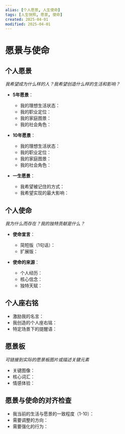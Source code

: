 ```yaml
---
alias: [个人愿景, 人生使命]
tags: [人生快照, 愿景, 使命]
created: 2025-04-01
modified: 2025-04-01
---
```


# 愿景与使命

## 个人愿景
*我希望成为什么样的人？我希望创造什么样的生活和影响？*

- **5年愿景**：
  - 我的理想生活状态：
  - 我的职业定位：
  - 我的家庭图景：
  - 我的社会角色：

- **10年愿景**：
  - 我的理想生活状态：
  - 我的职业定位：
  - 我的家庭图景：
  - 我的社会角色：

- **一生愿景**：
  - 我希望被记住的方式：
  - 我希望实现的最大影响：

## 个人使命
*我为什么而存在？我的独特贡献是什么？*

- **使命宣言**：
  - 简短版（1句话）：
  - 扩展版：

- **使命的来源**：
  - 个人经历：
  - 核心信念：
  - 独特天赋：

## 个人座右铭
- 激励我的名言：
- 我创造的个人座右铭：
- 特定场景下的提醒语：

## 愿景板
*可链接到实际的愿景板图片或描述关键元素*

- 关键图像：
- 核心词汇：
- 情感体验：

## 愿景与使命的对齐检查
- 我当前的生活与愿景的一致程度（1-10）：
- 需要调整的方向：
- 需要强化的行为：